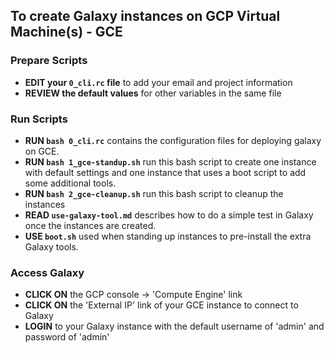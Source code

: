 ## To create Galaxy instances on GCP Virtual Machine(s) - GCE

### Prepare Scripts
* **EDIT your `0_cli.rc` file** to add your email and project information 
* **REVIEW the default values** for other variables in the same file

### Run Scripts
* **RUN `bash 0_cli.rc`** contains the configuration files for deploying galaxy on GCE.
* **RUN `bash 1_gce-standup.sh`** run this bash script to create one instance with default settings and one instance that uses a boot script to add some additional tools.
* **RUN `bash 2_gce-cleanup.sh`** run this bash script to cleanup the instances
* **READ `use-galaxy-tool.md`** describes how to do a simple test in Galaxy once the instances are created.
* **USE `boot.sh`** used when standing up instances to pre-install the extra Galaxy tools. 

### Access Galaxy 
* **CLICK ON** the GCP console -> 'Compute Engine' link
* **CLICK ON** the 'External IP' link of your GCE instance to connect to Galaxy
* **LOGIN** to your Galaxy instance with the default username of 'admin' and password of 'admin' 
